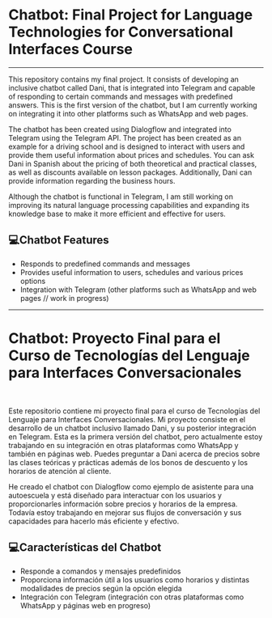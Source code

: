 <h1>Chatbot: Final Project for Language Technologies for Conversational Interfaces Course</h1><hr>
This repository contains my final project. It consists of developing an inclusive chatbot called Dani, that is integrated into Telegram and capable of responding to certain commands and messages with predefined answers. This is the first version of the chatbot, but I am currently working on integrating it into other platforms such as WhatsApp and web pages.

The chatbot has been created using Dialogflow and integrated into Telegram using the Telegram API. The project has been created as an example for a driving school and is designed to interact with users and provide them useful information about prices and schedules. You can ask Dani in Spanish about the pricing of both theoretical and practical classes, as well as discounts available on lesson packages. Additionally, Dani can provide information regarding the business hours.

Although the chatbot is functional in Telegram, I am still working on improving its natural language processing capabilities and expanding its knowledge base to make it more efficient and effective for users.

<h2>💻Chatbot Features</h2>
<ul style="list-style-type:disc" >
  <li>Responds to predefined commands and messages</li>
  <li>Provides useful information to users, schedules and various prices options</li>
  <li>Integration with Telegram (other platforms such as WhatsApp and web pages // work in progress)</li>
 </ul>
<hr>
<h1>Chatbot: Proyecto Final para el Curso de Tecnologías del Lenguaje para Interfaces Conversacionales</h1><br>

Este repositorio contiene mi proyecto final para el curso de Tecnologías del Lenguaje para Interfaces Conversacionales. 
Mi proyecto consiste en el desarrollo de un chatbot inclusivo llamado Dani, y su posterior integración en Telegram. Esta es la primera versión del chatbot, pero actualmente estoy trabajando en su integración en otras plataformas como WhatsApp y también en páginas web. Puedes preguntar a Dani acerca de precios sobre las clases teóricas y prácticas además de los bonos de descuento y los horarios de atención al cliente.

He creado el chatbot con Dialogflow como ejemplo de asistente para una autoescuela y está diseñado para interactuar con los usuarios y proporcionarles información sobre precios y horarios de la empresa.
Todavía estoy trabajando en mejorar sus flujos de conversación y sus capacidades para hacerlo más eficiente y efectivo.
  
<h2>💻Características del Chatbot</h2>
  
<ul style="list-style-type:disc" >
  <li>Responde a comandos y mensajes predefinidos</li>
  <li>Proporciona información útil a los usuarios como horarios y distintas modalidades de precios según la opción elegida </li>
  <li>Integración con Telegram (integración con otras plataformas como WhatsApp y páginas web en progreso)</li>
</ul>
